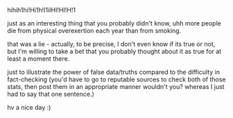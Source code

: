 hihih1hi!Hi1h!I1iIHI!HI!H!1

just as an interesting thing that you probably didn't know, uhh more people die from physical overexertion each year than from smoking. 

that was a lie - actually, to be precise, I don't even know if its true or not, but I'm willing to take a bet that you probably thought about it as true for at least a moment there.

just to illustrate the power of false data/truths compared to the difficulty in fact-checking (you'd have to go to reputable sources to check both of those stats, then post them in an appropriate manner wouldn't you? whereas I just had to say that one sentence.)

hv a nice day :)
